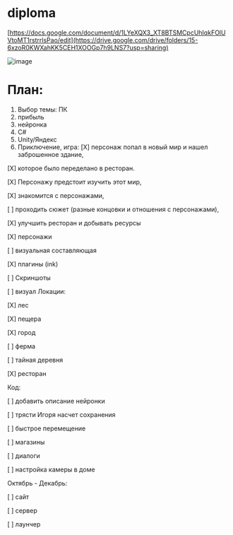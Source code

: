 # diploma

[https://docs.google.com/document/d/1LYeXQX3_XT8BTSMCpcUhIqkFOlUVtoMT1rstrrlsPao/edit](https://drive.google.com/drive/folders/15-6xzoR0KWXahKK5CEH1XOOGp7h9LNS7?usp=sharing)

![image](https://github.com/Banstra/diploma/assets/97594123/61fd4a77-eae3-450d-b923-e366281a3e96)

<h1>План:</h1>

1. Выбор темы: ПК 
2. прибыль
3. нейронка
4. C#
5. Unity/Яндекс
6. Приключение,
   игра:
[X] персонаж попал в новый мир и нашел заброшенное здание,

[X] которое было переделано в ресторан. 

[X] Персонажу предстоит изучить этот мир, 

[X] знакомится с персонажами, 

[ ] проходить сюжет (разные концовки и отношения с персонажами), 

[X] улучшить ресторан и добывать ресурсы

[X] персонажи

[ ] визуальная составляющая

[X] плагины  (ink)

[ ] Скриншоты

[ ] визуал
Локации:

  [X] лес

  [X] пещера

  [X] город
  
  [ ] ферма
  
  [ ] тайная деревня
  
  [X] ресторан

Код: 

[ ] добавить описание нейронки

[ ] трясти Игоря насчет сохранения

[ ] быстрое перемещение

[ ] магазины

[ ] диалоги 

[ ] настройка камеры в доме

Октябрь - Декабрь:

[ ] сайт

[ ] сервер

[ ] лаунчер




